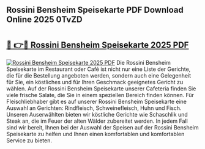 ## Rossini Bensheim Speisekarte PDF Download Online 2025 0TvZD

# <h2><a href="http://gc76kc.nevu.top/?p=Rossini+Bensheim+Speisekarte">🔗 👉🔴 Rossini Bensheim Speisekarte 2025 PDF</a></h2>

[![Rossini Bensheim Speisekarte 2025 PDF](https://i.imgur.com/dBaPXMq.png)](http://gc76kc.nevu.top/?p=Rossini+Bensheim+Speisekarte)
Die Rossini Bensheim Speisekarte im Restaurant oder Café ist nicht nur eine Liste der Gerichte, die für die Bestellung angeboten werden, sondern auch eine Gelegenheit für Sie, ein köstliches und für Ihren Geschmack geeignetes Gericht zu wählen. Auf der Rossini Bensheim Speisekarte unserer Cafeteria finden Sie viele frische Salate, die Sie in einem speziellen Bereich finden können. Für Fleischliebhaber gibt es auf unserer Rossini Bensheim Speisekarte eine Auswahl an Gerichten: Rindfleisch, Schweinefleisch, Huhn und Fisch. Unseren Auserwählten bieten wir köstliche Gerichte wie Schaschlik und Steak an, die im Feuer der alten Wälder zubereitet werden. In jedem Fall sind wir bereit, Ihnen bei der Auswahl der Speisen auf der Rossini Bensheim Speisekarte zu helfen und Ihnen einen komfortablen und komfortablen Service zu bieten.
